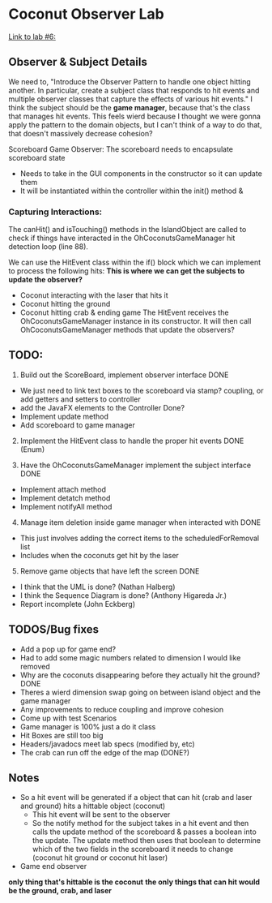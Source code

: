 # Coconut Observer Lab

[Link to lab #6:](https://faculty-web.msoe.edu/hasker/swe2410/labs/6/)

## Observer & Subject Details
We need to, "Introduce the Observer Pattern to handle one object hitting another. 
In particular, create a subject class that responds to hit events and multiple observer 
classes that capture the effects of various hit events."
I think the subject should be the **game manager**, because that's the class that manages hit events.
This feels wierd because I thought we were gonna apply the pattern to the domain objects, but
I can't think of a way to do that, that doesn't massively decrease cohesion?

Scoreboard Game Observer: The scoreboard needs to encapsulate scoreboard state
* Needs to take in the GUI components in the constructor so it can update them
* It will be instantiated within the controller within the init() method &

### Capturing Interactions:
The canHit() and isTouching() methods in the IslandObject are called to check if things have
interacted in the OhCoconutsGameManager hit detection loop (line 88).

We can use the HitEvent class within the if() block which we can implement to process the following hits:
**This is where we can get the subjects to update the observer?**
* Coconut interacting with the laser that hits it
* Coconut hitting the ground
* Coconut hitting crab & ending game 
The HitEvent receives the OhCoconutsGameManager instance in its constructor.
It will then call OhCoconutsGameManager methods that update the observers?

## TODO:
1. Build out the ScoreBoard, implement observer interface DONE
  * We just need to link text boxes to the scoreboard via stamp? coupling, or add getters and setters to controller
  * add the JavaFX elements to the Controller Done?
  * Implement update method
  * Add scoreboard to game manager

2. Implement the HitEvent class to handle the proper hit events DONE (Enum)

3. Have the OhCoconutsGameManager implement the subject interface DONE
  * Implement attach method
  * Implement detatch method
  * Implement notifyAll method

4. Manage item deletion inside game manager when interacted with DONE
  * This just involves adding the correct items to the scheduledForRemoval list
  * Includes when the coconuts get hit by the laser

5. Remove game objects that have left the screen DONE

* I think that the UML is done? (Nathan Halberg)
* I think the Sequence Diagram is done? (Anthony Higareda Jr.)
* Report incomplete (John Eckberg)


## TODOS/Bug fixes
* Add a pop up for game end?
* Had to add some magic numbers related to dimension I would like removed
* Why are the coconuts disappearing before they actually hit the ground? DONE 
* Theres a wierd dimension swap going on between island object and the game manager
* Any improvements to reduce coupling and improve cohesion
* Come up with test Scenarios 
* Game manager is 100% just a do it class
* Hit Boxes are still too big
* Headers/javadocs meet lab specs (modified by, etc)
* The crab can run off the edge of the map (DONE?)


## Notes
* So a hit event will be generated if a object that can hit (crab and laser and ground) hits a hittable object (coconut)
  * This hit event will be sent to the observer
  * So the notify method for the subject takes in a hit event and then calls the update method of the
  scoreboard & passes a boolean into the update. The update method then uses that boolean to determine 
  which of the two fields in the scoreboard it needs to change (coconut hit ground or coconut hit laser)
* Game end observer 

**only thing that's hittable is the coconut** **the only things that can hit would be the ground, crab, and laser**


